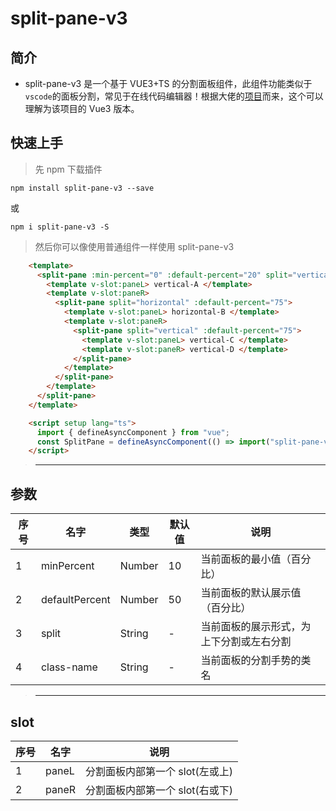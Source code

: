 # split-pane-v3

## 简介

-   split-pane-v3 是一个基于 VUE3+TS 的分割面板组件，此组件功能类似于`vscode`的面板分割，常见于在线代码编辑器！根据大佬的[项目](https://github.com/PanJiaChen/vue-split-pane)而来，这个可以理解为该项目的 Vue3 版本。

## 快速上手

> 先 npm 下载插件

`npm install split-pane-v3 --save`

或

`npm i split-pane-v3 -S`

> 然后你可以像使用普通组件一样使用 split-pane-v3

```html
    <template>
      <split-pane :min-percent="0" :default-percent="20" split="vertical">
        <template v-slot:paneL> vertical-A </template>
        <template v-slot:paneR>
          <split-pane split="horizontal" :default-percent="75">
            <template v-slot:paneL> horizontal-B </template>
            <template v-slot:paneR>
              <split-pane split="vertical" :default-percent="75">
                <template v-slot:paneL> vertical-C </template>
                <template v-slot:paneR> vertical-D </template>
              </split-pane>
            </template>
          </split-pane>
        </template>
      </split-pane>
    </template>

    <script setup lang="ts">
      import { defineAsyncComponent } from "vue";
      const SplitPane = defineAsyncComponent(() => import("split-pane-v3"));
    </script>

```

> ---

## 参数

| 序号 | 名字           | 类型   | 默认值 | 说明                                     |
| ---- | -------------- | ------ | ------ | ---------------------------------------- |
| 1    | minPercent     | Number | 10     | 当前面板的最小值（百分比）               |
| 2    | defaultPercent | Number | 50     | 当前面板的默认展示值（百分比）           |
| 3    | split          | String | -      | 当前面板的展示形式，为上下分割或左右分割 |
| 4    | class-name     | String | -      | 当前面板的分割手势的类名                 |

> ---

## slot

| 序号 | 名字  | 说明                            |
| ---- | ----- | ------------------------------- |
| 1    | paneL | 分割面板内部第一个 slot(左或上) |
| 2    | paneR | 分割面板内部第一个 slot(右或下) |
